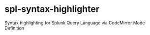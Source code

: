 # spl-syntax-highlighter
Syntax highlighting for Splunk Query Language via CodeMirror Mode Definition
